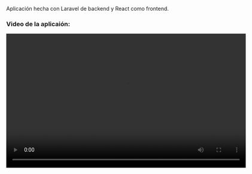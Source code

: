 Aplicación hecha con Laravel de backend y React como frontend.

### Video de la aplicaión:
<video width="640" height="360" controls>
  <source src="https://github.com/anddysmm/beats/raw/refs/heads/main/docs/VideoProyectoBeats.webm" type="video/webm">
  Tu navegador no soporta este formato de video.
</video>
